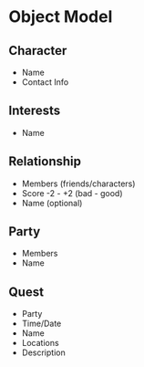 # Object Model
## Character
  * Name
  * Contact Info

## Interests
  * Name

## Relationship
  * Members (friends/characters)
  * Score -2 - +2 (bad - good)
  * Name (optional)

## Party
  * Members
  * Name

## Quest
  * Party
  * Time/Date
  * Name
  * Locations
  * Description
